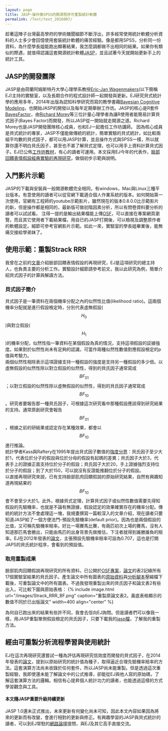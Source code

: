 ```yaml
---
layout: page
title: JASP~操作像SPSS的開源程序可重製統計軟體
permalink: /Text/text_2016007/
---
```


趁著這陣子台灣最高學府的學術醜聞細節不斷浮出，許多經常使用統計軟體分析資料的人士多少會回憶使用套裝統計軟體的痛苦經驗。像是都用SPSS，分析同一份資料，為什麼學長姐能跑出顯著結果，我怎麼調都做不出相同的結果。如果你有類似的際遇，就值得認識這套開源統計軟體[JASP][1]，並且試著今天就開始更新手上的統計工具。

## JASP的開發團隊
JASP是由荷蘭阿姆斯特丹大學心理學系教授[Eric-Jan Wagenmakers][2](以下簡稱EJ)主持的實驗室，以及長期合作的程式設計師一起開發與更新。EJ研究貝式統計學的應用多年，2014年出版為認知科學研究而寫的教學書藉[Bayesian Cognitive Modeling][3]，也開始JASP的開發以及每年定期舉辦工作坊。JASP的核心是R套件[BayesFactor][4]，由[Richard Morey][5]等三位計量心理學者為讓R使用者能簡易計算貝式因子(Bayes Factor)而開發，所以JASP從一開始就走開源之道。Richard Morey也是JASP開發團隊核心成員，也和EJ一起擔任工作坊講師。
因為核心成員是貝式統計的專家，JASP不僅能做傳統的統計，簡單實驗的貝式統計，如比較兩組平均數的貝式因子，都可以用JASP計算，並且操作方式與SPSS一樣，所以就算你還不明白貝氏因子，甚至也不甚了解貝式定理，也可以用手上資料計算貝式因子。EJ已公佈[工作坊教材][6]，有心的讀者可運用。本文採用EJ今年的代表作，[臉部回饋表情假設經典實驗的再現研究][7]，做個初步示範與說明。

## 入門影片示範
JASP的下載與安裝與一般開源軟體完全相同，有windows，Mac與Linux三種平台版本。有意使用的讀者可以從官網下載適合個人作業系統的版本。如何開始第一次使用，官網有工程師的youtube示範影片，雖然現在的版本0.8.0.0比示範影片的新，但是操作都是相同的，最新版可做初階因素分析，所以有問卷資料要分析的讀者可以試試看。
注得一提的是輸出結果檔能上傳[OSF][8]，可以直接在專案網頁瀏覽，而且其它使用者下載結果檔，用自已的JASP打開後，可以檢視及調整原作者的軟體設定。細節可參考官網影片示範。如此一來，實驗室的學長姐畢業後，能無痛交接給學弟妹了。

## 使用示範：重製Strack RRR
我曾在之前的[文章][9]介紹臉部回饋表情假設的再現研究，EJ是這項研究的總主持人，也負責主要的分析工作。實驗設計細節請參考前文，我以此研究為例，簡單介紹貝式因子的計算與解讀方法。

### 貝式因子簡介
貝式因子是一筆資料在兩個機率分配之內的似然性比值(likelihood ratio)。這兩個機率分配就是進行假設檢定時，分別代表虛無假設($$H_0$$)與對立假設($$H_1$$)的機率分配，似然性指一筆資料在某個假設為真的情況，支持這項假設的証據強度。如果對於似然性尚未有足夠的認識，可當作兩種似然性數值對應假設檢定的p值與考驗力。  
兩個似然性相除表示這項證據支持一種假設的強度是支持另一種假設的多少倍。以虛無假設的似然性除以對立假設的似然性，得到的貝氏因子通常寫成$$BF_{01}$$；以對立假設的似然性除以虛無假設的似然性，得到的貝氏因子通常寫成$$BF_{10}$$。研究者要報告那一種貝氏因子，可根據這次研究看中那種假設應該得到研究結果的支持。通常原創研究會報告$$BF_{01}$$，根據之前的研結果或認定存在某種效果，都會以$$BF_{10}$$進行推論。  
統計學者Kass與Raftery在1995年提出貝式因子數值的[強度分界][10]：貝氏因子至少大於1，代表位於分子的假設與位於分母的假設有起碼的差異；貝氏因子大於3，代表手上的證據正面支持位於分子的假設；貝氏因子大於20，手上證據強烈支持位於分子的假設；到了大於150，可以說沒有反證能推翻位於分子的假設。  
以直接再現研究來說，已有支持臉部肌肉回饋假說的原始研究結果，自然有興趣知道再現結果的$$BF_{10}$$會不會至少大於1。此外，根據貝式定理，計算貝式因子或似然性數值需要先得知假設的先驗機率，也就是不論有無證據，假設認定的效果確實存在的機率分配。傳統的統計方法不會處理這一塊，我規畫撰寫一篇較深入的文章介紹，現在讀者只要知道JASP給了一個方便法門–預設先驗機率(default prior)。因為也是兩個假設的比值，又可稱先驗機率賠率。好比一場賽馬比賽，有兩匹初次上場的賽馬，沒有人知道那匹馬會勝出，只能由馬匹的出身背景先做推估，下注者就得到誰勝誰負的賠率。EJ在2012年發表的[論文][11]，主張預設先驗機率賠率可設為0.707，這也是打開JAPS的貝氏統計程序，會看到的預設值。  

### 取用重製成果
臉部肌肉回饋假說再現研究的所有資料，已公開於[OSF專案][12]，[論文][13]的表2記綠所有17個實驗室結果的貝氏因子。產生論文中所有圖表的[原始資料][14]與[分析腳本][15]壓縮檔下載後，可重製論文中的所有圖表。不過我發現重製出來的貝氏因子和論文表2有些出入，可比較下圖與原始表格：
{% include image.html url="/images/Strack_RRR_BF.png" caption="重製原論文表2。黃底表格顯示的數值不同於已出版論文" width=400 align="center" %}

為何自已跑出來的結果有些許不同，我會去信向EJ詢問。但是讀者們可以像我一樣，用JASP重製單側假設檢定的貝氏因子，只要下載我的[jasp檔][16]，了解我的重製方法。

## 經由可重製分析流程學習與使用統計
EJ在這次再現研究還嘗試一種為評估再現研究信效度而開發的貝式因子，在2014年發表的[論文][17]，提到以原始研究的統計值為種子，取得逼近合理先驗機率賠率的方法。這套演算方法尚未收錄於任何套件，所以JASP尚未能重製。但是透過這次重製經驗，我即使還未能了解論文中的公式推導，卻能從EJ與他人寫的原始碼，了解這套演算方法的邏輯。相信有心提昇個人統計功力的讀者，也能透過這樣的方式學習觀念與工具。

#### 本文隨JASP重要升級持續更新
JASP 1.0還未正式推出，未來更新有何變化尚未可知，因此本文內容如果因為將來的更新而有改變，會進行相對的更新與修正。有興趣學習的JASP與貝式統計的讀者，可以到EJ常駐的[網路論壇][18]提問，與EJ及其它高手直接交流。


[1]: https://jasp-stats.org/
[2]: http://www.ejwagenmakers.com/
[3]: https://bayesmodels.com/
[4]: http://bayesfactorpcl.r-forge.r-project.org/
[5]: https://richarddmorey.org/
[6]: https://osf.io/r73y9/?view_only=c8f313fa105c467881c55be64f1bc83e
[7]: http://pps.sagepub.com/content/early/2016/10/21/1745691616674458.abstract
[8]: https://osf.io/
[9]: http://scchen.com/Text/text_2016004/
[10]: http://www.tandfonline.com/doi/abs/10.1080/01621459.1995.10476572
[11]: https://www.ncbi.nlm.nih.gov/pmc/articles/PMC3505519/
[12]: https://osf.io/hgi2y/
[13]: https://osf.io/6jtny/
[14]: https://osf.io/9j72u/
[15]: https://osf.io/tbq26/
[16]: https://osf.io/byht3/
[17]: http://doi.apa.org/getdoi.cfm?doi=10.1037/a0036731
[18]: http://forum.cogsci.nl/index.php?p=/categories/jasp-bayesfactor
